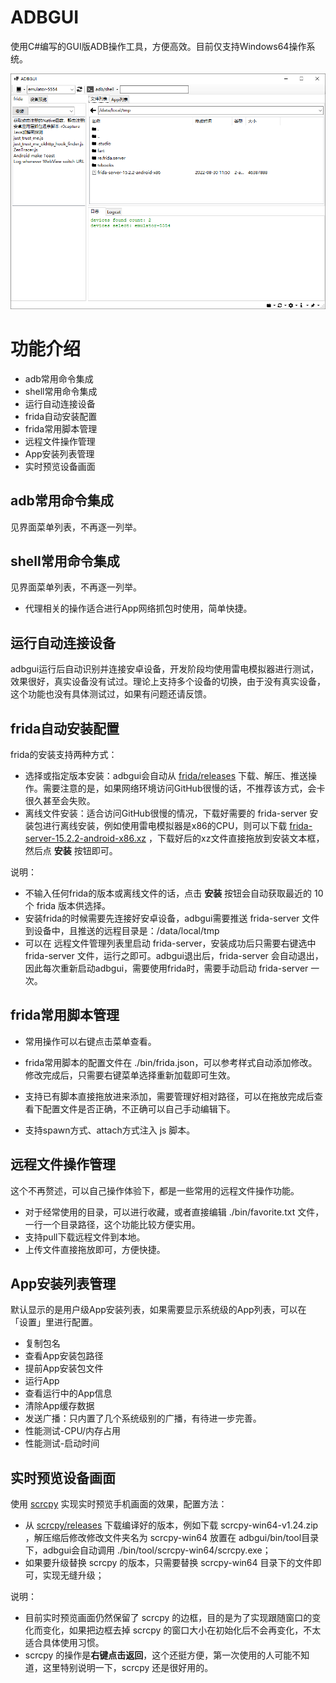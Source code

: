 # ADBGUI
使用C#编写的GUI版ADB操作工具，方便高效。目前仅支持Windows64操作系统。

![](./images/screenshot.png)

# 功能介绍

- adb常用命令集成
- shell常用命令集成
- 运行自动连接设备
- frida自动安装配置
- frida常用脚本管理
- 远程文件操作管理
- App安装列表管理
- 实时预览设备画面



## adb常用命令集成

见界面菜单列表，不再逐一列举。



## shell常用命令集成

见界面菜单列表，不再逐一列举。

- 代理相关的操作适合进行App网络抓包时使用，简单快捷。



## 运行自动连接设备

adbgui运行后自动识别并连接安卓设备，开发阶段均使用雷电模拟器进行测试，效果很好，真实设备没有试过。理论上支持多个设备的切换，由于没有真实设备，这个功能也没有具体测试过，如果有问题还请反馈。



## frida自动安装配置

frida的安装支持两种方式：

- 选择或指定版本安装：adbgui会自动从 [frida/releases](frida/releases) 下载、解压、推送操作。需要注意的是，如果网络环境访问GitHub很慢的话，不推荐该方式，会卡很久甚至会失败。
- 离线文件安装：适合访问GitHub很慢的情况，下载好需要的 frida-server 安装包进行离线安装，例如使用雷电模拟器是x86的CPU，则可以下载 [frida-server-15.2.2-android-x86.xz](https://github.com/frida/frida/releases/download/15.2.2/frida-server-15.2.2-android-x86.xz) ，下载好后的xz文件直接拖放到安装文本框，然后点 **安装** 按钮即可。



说明：

- 不输入任何frida的版本或离线文件的话，点击 **安装** 按钮会自动获取最近的 10 个 frida 版本供选择。
- 安装frida的时候需要先连接好安卓设备，adbgui需要推送 frida-server 文件到设备中，且推送的远程目录是：/data/local/tmp
- 可以在 远程文件管理列表里启动 frida-server，安装成功后只需要右键选中 frida-server 文件，运行之即可。adbgui退出后，frida-server 会自动退出，因此每次重新启动adbgui，需要使用frida时，需要手动启动 frida-server 一次。



## frida常用脚本管理

- 常用操作可以右键点击菜单查看。
- frida常用脚本的配置文件在 ./bin/frida.json，可以参考样式自动添加修改。修改完成后，只需要右键菜单选择重新加载即可生效。
- 支持已有脚本直接拖放进来添加，需要管理好相对路径，可以在拖放完成后查看下配置文件是否正确，不正确可以自己手动编辑下。

- 支持spawn方式、attach方式注入 js 脚本。



## 远程文件操作管理

这个不再赘述，可以自己操作体验下，都是一些常用的远程文件操作功能。

- 对于经常使用的目录，可以进行收藏，或者直接编辑 ./bin/favorite.txt 文件，一行一个目录路径，这个功能比较方便实用。
- 支持pull下载远程文件到本地。
- 上传文件直接拖放即可，方便快捷。



## App安装列表管理

默认显示的是用户级App安装列表，如果需要显示系统级的App列表，可以在 「设置」里进行配置。

- 复制包名
- 查看App安装包路径
- 提前App安装包文件
- 运行App
- 查看运行中的App信息
- 清除App缓存数据
- 发送广播：只内置了几个系统级别的广播，有待进一步完善。
- 性能测试-CPU/内存占用
- 性能测试-启动时间



## 实时预览设备画面

使用 [scrcpy](https://github.com/Genymobile/scrcpy) 实现实时预览手机画面的效果，配置方法：

- 从 [scrcpy/releases](https://github.com/Genymobile/scrcpy/releases ) 下载编译好的版本，例如下载 scrcpy-win64-v1.24.zip ，解压缩后修改修改文件夹名为 scrcpy-win64 放置在 adbgui/bin/tool目录下，adbgui会自动调用 ./bin/tool/scrcpy-win64/scrcpy.exe；
- 如果要升级替换 scrcpy 的版本，只需要替换 scrcpy-win64 目录下的文件即可，实现无缝升级；



说明：

- 目前实时预览画面仍然保留了 scrcpy 的边框，目的是为了实现跟随窗口的变化而变化，如果把边框去掉 scrcpy 的窗口大小在初始化后不会再变化，不太适合具体使用习惯。
- scrcpy 的操作是**右键点击返回**，这个还挺方便，第一次使用的人可能不知道，这里特别说明一下，scrcpy 还是很好用的。
